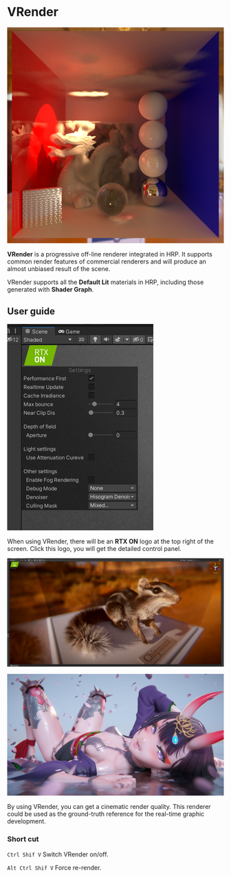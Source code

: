 # VRender

![pic4](./Pics/pic4.PNG)



**VRender** is a progressive off-line renderer integrated in HRP. It supports common render features of commercial renderers and will produce an almost unbiased result of the scene.

VRender supports all the **Default Lit** materials in HRP, including those generated with **Shader Graph**.

## User guide

![pic6](./Pics/pic6.PNG)

When using VRender, there will be an **RTX ON** logo at the top right of the screen. Click this logo, you will get the detailed control panel.

![pic5](./Pics/pic5.PNG)

![pic7](./Pics/pic7.PNG)

By using VRender, you can get a cinematic render quality. This renderer could be used as the ground-truth reference for the real-time graphic development.

### Short cut

```Ctrl Shif V``` Switch VRender on/off.

```Alt Ctrl Shif V``` Force re-render.